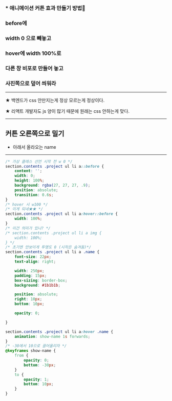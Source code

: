 ### * 애니메이션 커튼 효과 만들기 방법📘

### before에 
### width 0 으로 빼놓고
        
### hover에 width 100%로

### 다른 창 비포로 만들어 놓고
### 사진쪽으로 덮어 씌워라

---
★ 백엔드가 css 안만지는게 정상
    모르는게 정상이다.

★ 리액트 개발자도 js 양이 많기  때문에
  원래는 css 안하는게 맞다.

---
커튼 오른쪽으로 밀기
---
+ 아래서 올라오는 name
---
```css
/* 가상 클래스 선언 시작 전 w 0 */
section.contents .project ul li a::before {
    content: '';
    width: 0;
    height: 100%;
    background: rgba(27, 27, 27, .9);
    position: absolute;
    transition: 0.6s;
}
/* hover 시 w100 */
/* 이게 되네★★ */
section.contents .project ul li a:hover::before {
    width: 100%;
}
/* 이건 의미가 있나? */
/* section.contents .project ul li a img {
    width: 100%;
} */
/* 초기엔 안보이게 투명도 0 (시작은 숨겨둠)*/
section.contents .project ul li a .name {
    font-size: 22px;
    text-align: right;

    width: 250px;
    padding: 15px;
    box-sizing: border-box;
    background: #1b1b1b;

    position: absolute;
    right: 10px;
    bottom: 10px;

    opacity: 0;

}

section.contents .project ul li a:hover .name {
    animation: show-name 1s forwards;
}
/* -30에서 10으로 끌어올리자 */
@keyframes show-name {
    from {
        opacity: 0;
        bottom: -30px;
    }
    to {
        opacity: 1;
        bottom: 10px;
    }
}
```